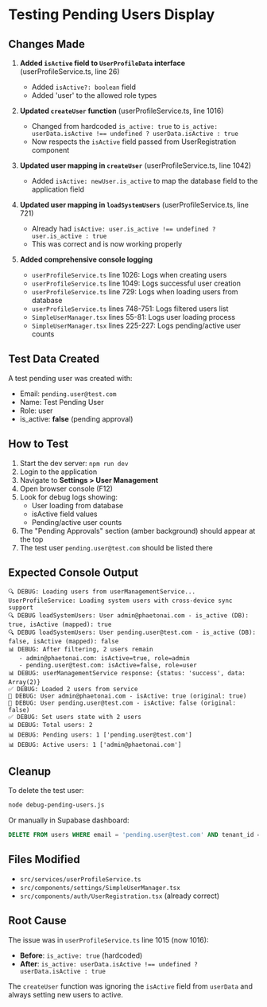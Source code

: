 # Testing Pending Users Display

## Changes Made

1. **Added `isActive` field to `UserProfileData` interface** (userProfileService.ts, line 26)
   - Added `isActive?: boolean` field
   - Added 'user' to the allowed role types

2. **Updated `createUser` function** (userProfileService.ts, line 1016)
   - Changed from hardcoded `is_active: true` to `is_active: userData.isActive !== undefined ? userData.isActive : true`
   - Now respects the `isActive` field passed from UserRegistration component

3. **Updated user mapping in `createUser`** (userProfileService.ts, line 1042)
   - Added `isActive: newUser.is_active` to map the database field to the application field

4. **Updated user mapping in `loadSystemUsers`** (userProfileService.ts, line 721)
   - Already had `isActive: user.is_active !== undefined ? user.is_active : true`
   - This was correct and is now working properly

5. **Added comprehensive console logging**
   - `userProfileService.ts` line 1026: Logs when creating users
   - `userProfileService.ts` line 1049: Logs successful user creation
   - `userProfileService.ts` line 729: Logs when loading users from database
   - `userProfileService.ts` lines 748-751: Logs filtered users list
   - `SimpleUserManager.tsx` lines 55-81: Logs user loading process
   - `SimpleUserManager.tsx` lines 225-227: Logs pending/active user counts

## Test Data Created

A test pending user was created with:
- Email: `pending.user@test.com`
- Name: Test Pending User
- Role: user
- is_active: **false** (pending approval)

## How to Test

1. Start the dev server: `npm run dev`
2. Login to the application
3. Navigate to **Settings > User Management**
4. Open browser console (F12)
5. Look for debug logs showing:
   - User loading from database
   - isActive field values
   - Pending/active user counts
6. The "Pending Approvals" section (amber background) should appear at the top
7. The test user `pending.user@test.com` should be listed there

## Expected Console Output

```
🔍 DEBUG: Loading users from userManagementService...
UserProfileService: Loading system users with cross-device sync support
🔍 DEBUG loadSystemUsers: User admin@phaetonai.com - is_active (DB): true, isActive (mapped): true
🔍 DEBUG loadSystemUsers: User pending.user@test.com - is_active (DB): false, isActive (mapped): false
📊 DEBUG: After filtering, 2 users remain
   - admin@phaetonai.com: isActive=true, role=admin
   - pending.user@test.com: isActive=false, role=user
📊 DEBUG: userManagementService response: {status: 'success', data: Array(2)}
✅ DEBUG: Loaded 2 users from service
👤 DEBUG: User admin@phaetonai.com - isActive: true (original: true)
👤 DEBUG: User pending.user@test.com - isActive: false (original: false)
✅ DEBUG: Set users state with 2 users
📊 DEBUG: Total users: 2
📊 DEBUG: Pending users: 1 ['pending.user@test.com']
📊 DEBUG: Active users: 1 ['admin@phaetonai.com']
```

## Cleanup

To delete the test user:
```bash
node debug-pending-users.js
```

Or manually in Supabase dashboard:
```sql
DELETE FROM users WHERE email = 'pending.user@test.com' AND tenant_id = 'medex';
```

## Files Modified

- `src/services/userProfileService.ts`
- `src/components/settings/SimpleUserManager.tsx`
- `src/components/auth/UserRegistration.tsx` (already correct)

## Root Cause

The issue was in `userProfileService.ts` line 1015 (now 1016):
- **Before**: `is_active: true` (hardcoded)
- **After**: `is_active: userData.isActive !== undefined ? userData.isActive : true`

The `createUser` function was ignoring the `isActive` field from `userData` and always setting new users to active.
